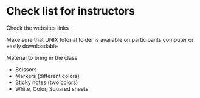 # Check list for instructors

Check the websites links 

Make sure that UNIX tutorial folder is available on participants computer or easily downloadable


Material to bring in the class
- Scissors
- Markers (different colors)
- Sticky notes (two colors)
- White, Color, Squared sheets
